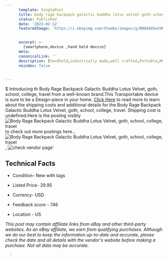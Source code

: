 ```yaml
---
      template: SinglePost
      title: body rage backpack galactic buddha lotus velvet goth school college travel
      status: Published
      date: '2023-02-12'
      featuredImage: 'https://i.ebayimg.com/thumbs/images/g/BNEAAOSw34RhRXl6/s-l225.jpg'
       

      excerpt: >-
        [smartphone,device ,hand held device]
      meta:
      canonicalLink: ''
      description: [handheld,industrially made,well crafted,Portable,Mobile,Compact,Convenient,Lightweight,Maneuverable,Man-portable,Miniature,Carriable,Hand-held,Light,Holdable,Transportable,Mobile device,Pocket-sized,On-the-go,Wireless,Cordless,Compact size,Convenient size, smartphone,device ,hand held device]
      noindex: false
      

---
```

$
      Introducing th Body Rage Backpack Galactic Buddha Lotus Velvet, goth, school, college, travel from a well-known brand.This Transportable device  is sure to be a Design-piece in your home. [Click Here](https://www.ebay.com/itm/165930884406?hash=item26a2405d36%3Ag%3ABNEAAOSw34RhRXl6&mkevt=1&mkcid=1&mkrid=711-53200-19255-0&campid=%253CePNCampaignId%253E&customid=%253CreferenceId%253E&toolid=10049) to read more to learn about the shipping costs and additional details for the Body Rage Backpack Galactic Buddha Lotus Velvet, goth, school, college, travel. Shipping cost is undefined.Here is the posting visibly ![Body Rage Backpack Galactic Buddha Lotus Velvet, goth, school, college, travel](https://i.ebayimg.com/thumbs/images/g/BNEAAOSw34RhRXl6/s-l225.jpg) to check out more postings here... ![Body Rage Backpack Galactic Buddha Lotus Velvet, goth, school, college, travel](https://i.ebayimg.com/images/g/BNEAAOSw34RhRXl6/s-l1600.jpg), ![check vendor page](https://origin-galleryplus.ebayimg.com/ws/web/165930884406_2_0_1/225x225.jpg,https://origin-galleryplus.ebayimg.com/ws/web/165930884406_3_0_1/225x225.jpg,https://origin-galleryplus.ebayimg.com/ws/web/165930884406_4_0_1/225x225.jpg,https://origin-galleryplus.ebayimg.com/ws/web/165930884406_5_0_1/225x225.jpg)'

      

 ## Technical Facts 



     
      

 - Condition- New with tags 


      

 - Listed Price- 29.95 


      

 - Currency- USD 


      

 - Feedback score - 746 


      

 - Location - US 


      
      

 *_This post may contain affiliate links from eBay and other third-party websites. As an eBay affiliate, we earn from qualifying purchases. Although we do our best to keep the information up-to-date and accurate, please check the date and all details with the vendor's website before making a purchase. Not all data may be accurate._*




      -
